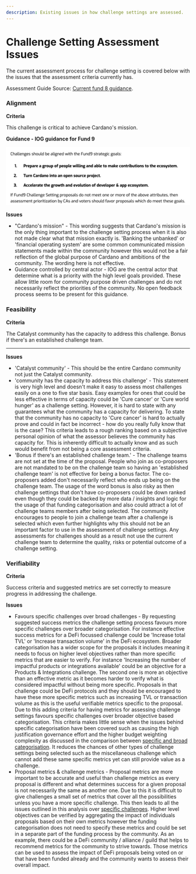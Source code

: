 ```yaml
---
description: Existing issues in how challenge settings are assessed.
---
```


# Challenge Setting Assessment Issues

The current assessment process for challenge setting is covered below with the issues that the assessment criteria currently has.

Assessment Guide Source: [Current fund 8 guidance](https://docs.google.com/document/d/1g-iZhDlKhUBZkui1uv8NVNfJC4oVD3JtR-P6Fue7XPU/edit#).



### **Alignment**

**Criteria**

This challenge is critical to achieve Cardano's mission.



**Guidance - IOG guidance for Fund 9**

![](<../.gitbook/assets/Screenshot 2022-03-26 at 16.01.27.png>)

**Issues**

* "Cardano's mission" - This wording suggests that Cardano's mission is the only thing important to the challenge setting process when it is also not made clear what that mission exactly is. 'Banking the unbanked' or 'financial operating system' are some common communicated mission statements made within the community however this would not be a fair reflection of the global purpose of Cardano and ambitions of the community. The wording here is not effective.
* Guidance controlled by central actor - IOG are the central actor that determine what is a priority with the high level goals provided. These allow little room for community purpose driven challenges and do not necessarily reflect the priorities of the community. No open feedback process seems to be present for this guidance.



### **Feasibility**

**Criteria**

The Catalyst community has the capacity to address this challenge. Bonus if there's an established challenge team.

****

**Issues**

* 'Catalyst community' - This should be the entire Cardano community not just the Catalyst community.
* 'community has the capacity to address this challenge' - This statement is very high level and doesn't make it easy to assess most challenges easily on a one to five star basis. Easy examples for ones that could be less effective in terms of capacity could be 'Cure cancer' or 'Cure world hunger' as a challenge setting. However, it is hard to state with any guarantees what the community has a capacity for delivering. To state that the community has no capacity to 'Cure cancer' is hard to actually prove and could in fact be incorrect - how do you really fully know that is the case? This criteria leads to a rough ranking based on a subjective personal opinion of what the assessor believes the community has capacity for. This is inherently difficult to actually know and as such would benefit from not being a core assessment criteria.
* 'Bonus if there's an established challenge team.' - The challenge teams are not set at the time of the proposal. People who join as co-proposers are not mandated to be on the challenge team so having an 'established challenge team' is not effective for being a bonus factor. The co-proposers added don't necessarily reflect who ends up being on the challenge team. The usage of the word bonus is also risky as then challenge settings that don't have co-proposers could be down ranked even though they could be backed by more data / insights and logic for the usage of that funding categorisation and also could attract a lot of challenge teams members after being selected. The community encourages to people to join a challenge team after a challenge is selected which even further highlights why this should not be an important factor to use in the assessment of challenge settings. Any assessments for challenges should as a result not use the current challenge team to determine the quality, risks or potential outcome of a challenge setting.



### **Verifiability**

**Criteria**

Success criteria and suggested metrics are set correctly to measure progress in addressing the challenge.



**Issues**

* Favours specific challenges over broad challenges - By requesting suggested success metrics the challenge setting process favours more specific challenges over broader categorisation. For instance effective success metrics for a DeFi focussed challenge could be 'Increase total TVL' or 'Increase transaction volume' in the DeFi ecosystem. Broader categorisation has a wider scope for the proposals it includes meaning it needs to focus on higher level objectives rather than more specific metrics that are easier to verify. For instance 'Increasing the number of impactful products or integrations available' could be an objective for a Products & Integrations challenge. The second one is more an objective than an effective metric as it becomes harder to verify what is considered impactful without being more specific. Proposals in that challenge could be DeFi protocols and they should be encouraged to have these more specific metrics such as increasing TVL or transaction volume as this is the useful verifiable metrics specific to the proposal. Due to this adding criteria for having metrics for assessing challenge settings favours specific challenges over broader objective based categorisation. This criteria makes little sense when the issues behind specific categorisation have been covered such as causing the high justification governance effort and the higher budget weighting complexity as discussed in the comparison between [specific and broad categorisation](https://catalyst-swarm.gitbook.io/catalyst-funding-categories/analysis/funding-categorisation-specificity). It reduces the chances of other types of challenge settings being selected such as the miscellaneous challenge which cannot add these same specific metrics yet can still provide value as a challenge.
* Proposal metrics & challenge metrics - Proposal metrics are more important to be accurate and useful than challenge metrics as every proposal is different and what determines success for a given proposal is not necessarily the same as another one. Due to this it is difficult to give challenges a small set of metrics that cover all the possibilities unless you have a more specific challenge. This then leads to all the issues outlined in this analysis over [specific challenges](../analysis/funding-categorisation-specificity.md). Higher level objectives can be verified by aggregating the impact of individuals proposals based on their own metrics however the funding categorisation does not need to specify these metrics and could be set in a separate part of the funding process by the community. As an example, there could be a DeFi community / alliance / guild that helps to recommend metrics for the community to strive towards. Those metrics can be used to assess the impact of DeFi proposals being voted on or that have been funded already and the community wants to assess their overall impact.

